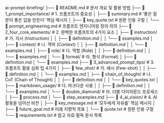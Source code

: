 
ai-prompt-briefing/
├── 📄 README.md                    # 문서 개요 및 활용 방법
├── 📁 1_prompt_importance/         # 1. 프롬프트의 중요성
│   ├── 📄 summary.md               # ‘좋은 질문이 좋은 답을 만든다’ 핵심 메시지
│   ├── 📄 key_quote.txt            # 원문 인용 구절
│   └── 📄 prompt_engineering.md    # 프롬프트 엔지니어링 정의·의의
├── 📁 2_four_core_elements/        # 2. 완벽한 프롬프트의 4가지 요소
│   ├── 📁 instruction/             # 가. 지시 (Instruction)
│   │   ├── 📄 definition.md
│   │   └── 📄 examples.md
│   ├── 📁 context/                 # 나. 맥락 (Context)
│   │   ├── 📄 definition.md
│   │   └── 📄 examples.md
│   ├── 📁 role/                    # 다. 역할 (Role)
│   │   ├── 📄 definition.md
│   │   └── 📄 examples.md
│   └── 📁 format/                  # 라. 형식 (Format)
│       ├── 📄 definition.md
│       └── 📄 examples.md
├── 📁 3_advanced_prompt_tips/      # 3. 프롬프트 활용 심화 팁 4가지
│   ├── 📁 few_shot/                # 가. 예시 (Few-shot)
│   │   ├── 📄 definition.md
│   │   └── 📄 examples.md
│   ├── 📁 chain_of_thought/        # 나. CoT (Chain of Thought)
│   │   ├── 📄 definition.md
│   │   └── 📄 key_quotes.txt
│   ├── 📁 markdown_usage/          # 다. 마크다운 사용
│   │   ├── 📄 definition.md
│   │   └── 📄 examples.md
│   └── 📁 double_diamond/          # 라. 더블 다이아몬드 프로세스
│       ├── 📄 process.md
│       └── 📄 step_examples.md
├── 📁 4_ai_vision/                 # 4. AI 활용을 넘어선 비전
│   ├── 📄 key_message.md           # ‘모두에게 자유를’ 핵심 메시지
│   ├── 📄 future_goal.md           # 미래 지향적 목표
│   └── 📄 quote.txt                # 원문 인용 구절
└── 📄 requirements.txt             # 참고 자료·필독 문서 목록
